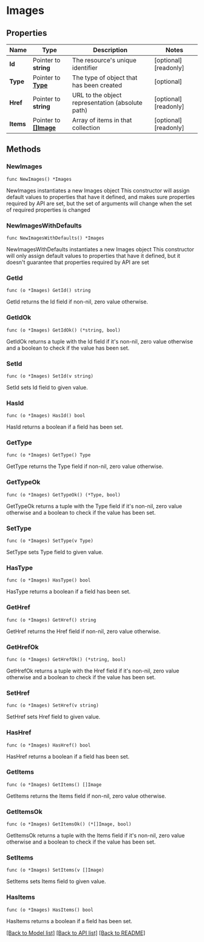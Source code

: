 # Images

## Properties

Name | Type | Description | Notes
------------ | ------------- | ------------- | -------------
**Id** | Pointer to **string** | The resource&#39;s unique identifier | [optional] [readonly] 
**Type** | Pointer to [**Type**](Type.md) | The type of object that has been created | [optional] 
**Href** | Pointer to **string** | URL to the object representation (absolute path) | [optional] [readonly] 
**Items** | Pointer to [**[]Image**](Image.md) | Array of items in that collection | [optional] [readonly] 

## Methods

### NewImages

`func NewImages() *Images`

NewImages instantiates a new Images object
This constructor will assign default values to properties that have it defined,
and makes sure properties required by API are set, but the set of arguments
will change when the set of required properties is changed

### NewImagesWithDefaults

`func NewImagesWithDefaults() *Images`

NewImagesWithDefaults instantiates a new Images object
This constructor will only assign default values to properties that have it defined,
but it doesn't guarantee that properties required by API are set

### GetId

`func (o *Images) GetId() string`

GetId returns the Id field if non-nil, zero value otherwise.

### GetIdOk

`func (o *Images) GetIdOk() (*string, bool)`

GetIdOk returns a tuple with the Id field if it's non-nil, zero value otherwise
and a boolean to check if the value has been set.

### SetId

`func (o *Images) SetId(v string)`

SetId sets Id field to given value.

### HasId

`func (o *Images) HasId() bool`

HasId returns a boolean if a field has been set.

### GetType

`func (o *Images) GetType() Type`

GetType returns the Type field if non-nil, zero value otherwise.

### GetTypeOk

`func (o *Images) GetTypeOk() (*Type, bool)`

GetTypeOk returns a tuple with the Type field if it's non-nil, zero value otherwise
and a boolean to check if the value has been set.

### SetType

`func (o *Images) SetType(v Type)`

SetType sets Type field to given value.

### HasType

`func (o *Images) HasType() bool`

HasType returns a boolean if a field has been set.

### GetHref

`func (o *Images) GetHref() string`

GetHref returns the Href field if non-nil, zero value otherwise.

### GetHrefOk

`func (o *Images) GetHrefOk() (*string, bool)`

GetHrefOk returns a tuple with the Href field if it's non-nil, zero value otherwise
and a boolean to check if the value has been set.

### SetHref

`func (o *Images) SetHref(v string)`

SetHref sets Href field to given value.

### HasHref

`func (o *Images) HasHref() bool`

HasHref returns a boolean if a field has been set.

### GetItems

`func (o *Images) GetItems() []Image`

GetItems returns the Items field if non-nil, zero value otherwise.

### GetItemsOk

`func (o *Images) GetItemsOk() (*[]Image, bool)`

GetItemsOk returns a tuple with the Items field if it's non-nil, zero value otherwise
and a boolean to check if the value has been set.

### SetItems

`func (o *Images) SetItems(v []Image)`

SetItems sets Items field to given value.

### HasItems

`func (o *Images) HasItems() bool`

HasItems returns a boolean if a field has been set.


[[Back to Model list]](../README.md#documentation-for-models) [[Back to API list]](../README.md#documentation-for-api-endpoints) [[Back to README]](../README.md)


